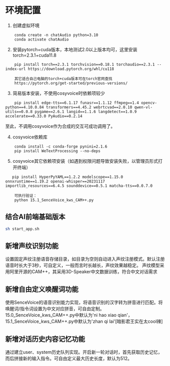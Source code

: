 # 环境配置

1. 创建虚拟环境

```
    conda create -n chatAudio python=3.10
    conda activate chatAudio
```

2. 安装pytorch+cuda版本，本地测试2.0以上版本均可，这里安装torch=2.3.1+cuda11.8

```
    pip install torch==2.3.1 torchvision==0.18.1 torchaudio==2.3.1 --index-url https://download.pytorch.org/whl/cu118

    其它适合自己电脑的torch+cuda版本可在torch官网查找
    https://pytorch.org/get-started/previous-versions/
```

3. 简易版本安装，不使用cosyvoice时依赖项较少

```
    pip install edge-tts==6.1.17 funasr==1.1.12 ffmpeg==1.4 opencv-python==4.10.0.84 transformers==4.45.2 webrtcvad==2.0.10 qwen-vl-utils==0.0.8 pygame==2.6.1 langid==1.1.6 langdetect==1.0.9 accelerate==0.33.0 PyAudio==0.2.14
```

至此，不调用cosyvoice作为合成的交互可成功调用了。

4. cosyvoice依赖库

```
    conda install -c conda-forge pynini=2.1.6
    pip install WeTextProcessing --no-deps
```

5. cosyvoice其它依赖项安装（如遇到权限问题导致安装失败，以管理员形式打开终端）

```
   pip install HyperPyYAML==1.2.2 modelscope==1.15.0 onnxruntime==1.19.2 openai-whisper==20231117 importlib_resources==6.4.5 sounddevice==0.5.1 matcha-tts==0.0.7.0

    可执行验证：
    python 15.1_SenceVoice_kws_CAM++.py
```

## 结合AI前端基础版本

```bash
sh start_app.sh
```

## 新增声纹识别功能

设置固定声纹注册语音存储目录，如目录为空则自动进入声纹注册模式。默认注册语音时长大于3秒，可自定义，一般而言时长越长，声纹效果越稳定。
声纹模型采用阿里开源的CAM++，其采用3D-Speaker中文数据训练，符合中文对话需求

## 新增自由定义唤醒词功能

使用SenceVoice的语音识别能力实现，将语音识别的汉字转为拼音进行匹配。将唤醒词/指令词设置为中文对应拼音，可自由定制。15.0_SenceVoice_kws_CAM++.py中默认为'ni hao xiao qian'，15.1_SenceVoice_kws_CAM++.py中默认为'zhan qi lai'[暗影君王实在太cool辣]

## 新增对话历史内容记忆功能

通过建立user、system历史队列实现。开启新一轮对话时，首先获取历史记忆，而后拼接新的输入指令。可自由定义最大历史长度，默认为512。

